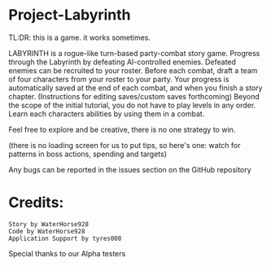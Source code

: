 # Project-Labyrinth

 TL:DR: this is a game. it works sometimes.
 
 LABYRINTH is a rogue-like turn-based party-combat story game.
 Progress through the Labyrinth by defeating AI-controlled enemies.
 Defeated enemies can be recruited to your roster.
 Before each combat, draft a team of four characters from your roster to your party.
 Your progress is automatically saved at the end of each combat, and when you finish a story chapter. (Instructions for editing saves/custom saves forthcoming)
 Beyond the scope of the initial tutorial, you do not have to play levels in any order.
 Learn each characters abilities by using them in a combat.
 
 Feel free to explore and be creative, there is no one strategy to win.
 
 (there is no loading screen for us to put tips, so here's one: watch for patterns in boss actions, spending and targets)

Any bugs can be reported in the issues section on the GitHub repository

# Credits:
    Story by WaterHorse928
    Code by WaterHorse928
    Application Support by tyres008
  
 Special thanks to our Alpha testers